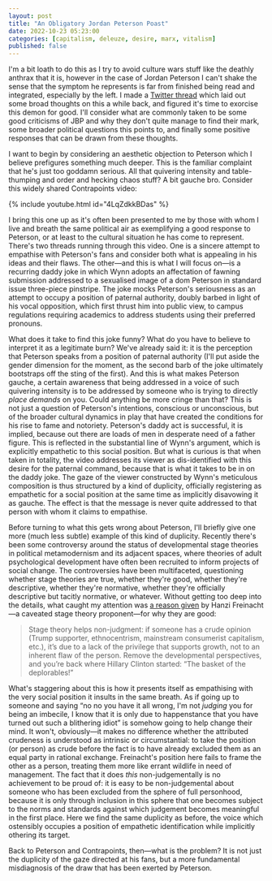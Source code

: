```yaml
---
layout: post
title: "An Obligatory Jordan Peterson Poast"
date: 2022-10-23 05:23:00
categories: [capitalism, deleuze, desire, marx, vitalism]
published: false
---
```


I'm a bit loath to do this as I try to avoid culture wars stuff like the deathly anthrax that it is, however in the case of Jordan Peterson I can't shake the sense that the symptom he represents is far from finished being read and integrated, especially by the left. I made a [Twitter thread](https://twitter.com/divinecuration/status/1412385714063515652) which laid out some broad thoughts on this a while back, and figured it's time to exorcise this demon for good. I'll consider what are commonly taken to be some good criticisms of JBP and why they don't quite manage to find their mark, some broader political questions this points to, and finally some positive responses that can be drawn from these thoughts.

<!--more-->

I want to begin by considering an aesthetic objection to Peterson which I believe prefigures something much deeper. This is the familiar complaint that he's just too goddamn serious. All that quivering intensity and table-thumping and order and hecking chaos stuff? A bit gauche bro. Consider this widely shared Contrapoints video:

{% include youtube.html id="4LqZdkkBDas" %}

I bring this one up as it's often been presented to me by those with whom I live and breath the same political air as exemplifying a good response to Peterson, or at least to the cultural situation he has come to represent. There's two threads running through this video. One is a sincere attempt to empathise with Peterson's fans and consider both what is appealing in his ideas and their flaws. The other—and this is what I will focus on—is a recurring daddy joke in which Wynn adopts an affectation of fawning submission addressed to a sexualised image of a dom Peterson in standard issue three-piece pinstripe. The joke mocks Peterson's seriousness as an attempt to occupy a position of paternal authority, doubly barbed in light of his vocal opposition, which first thrust him into public view, to campus regulations requiring academics to address students using their preferred pronouns.

What does it take to find this joke funny? What do you have to believe to interpret it as a legitimate burn? We've already said it: it is the perception that Peterson speaks from a position of paternal authority (I'll put aside the gender dimension for the moment, as the second barb of the joke ultimately bootstraps off the sting of the first). And this is what makes Peterson gauche, a certain awareness that being addressed in a voice of such quivering intensity is to be addressed by someone who is trying to directly _place demands_ on you. Could anything be more cringe than that? This is not just a question of Peterson's intentions, conscious or unconscious, but of the broader cultural dynamics in play that have created the conditions for his rise to fame and notoriety. Peterson's daddy act is successful, it is implied, because out there are loads of men in desperate need of a father figure. This is reflected in the substantial line of Wynn's argument, which is explicitly empathetic to this social position. But what is curious is that when taken in totality, the video addresses its viewer as dis-identified with this desire for the paternal command, because that is what it takes to be in on the daddy joke. The gaze of the viewer constructed by Wynn's meticulous composition is thus structured by a kind of duplicity, officially registering as empathetic for a social position at the same time as implicitly disavowing it as gauche. The effect is that the message is never quite addressed to that person with whom it claims to empathise.

Before turning to what this gets wrong about Peterson, I'll briefly give one more (much less subtle) example of this kind of duplicity. Recently there's been some controversy around the status of developmental stage theories in political metamodernism and its adjacent spaces, where theories of adult psychological development have often been recruited to inform projects of social change. The controversies have been multifaceted, questioning whether stage theories are true, whether they're good, whether they're descriptive, whether they're normative, whether they're officially descriptive but tacitly normative, or whatever. Without getting too deep into the details, what caught my attention was [a reason given](https://www.facebook.com/permalink.php?story_fbid=1199720657209567&id=100015149321507) by Hanzi Freinacht—a caveated stage theory proponent—for why they are good:

> Stage theory helps non-judgment: if someone has a crude opinion (Trump supporter, ethnocentrism, mainstream consumerist capitalism, etc.), it’s due to a lack of the privilege that supports growth, not to an inherent flaw of the person. Remove the developmental perspectives, and you’re back where Hillary Clinton started: “The basket of the deplorables!”

What's staggering about this is how it presents itself as empathising with the very social position it insults in the same breath. As if going up to someone and saying “no no you have it all wrong, I'm not _judging_ you for being an imbecile, I know that it is only due to happenstance that you have turned out such a blithering idiot” is somehow going to help change their mind. It won't, obviously—it makes no difference whether the attributed crudeness is understood as intrinsic or circumstantial: to take the position (or person) as crude before the fact is to have already excluded them as an equal party in rational exchange. Freinacht's position here fails to frame the other as a person, treating them more like errant wildlife in need of management. The fact that it does _this_ non-judgementally is no achievement to be proud of: it is easy to be non-judgemental about someone who has been excluded from the sphere of full personhood, because it is only through inclusion in this sphere that one becomes subject to the norms and standards against which judgement becomes meaningful in the first place. Here we find the same duplicity as before, the voice which ostensibly occupies a position of empathetic identification while implicitly othering its target.

<!-- This kind of duplicitous voice has been prominent in recent progressive and leftwing causes (the Remain campaign in the lead up to the Brexit vote was an extremely vivid example), and the fact that it is still with us is a measure of how little the progressive imagination has been able to understand what it's been getting wrong. It is no surprise at all that the popular image of the educated progressive as a dead-eyed professional bent on administering other people's perceived crudenesses is very much alive and well. -->

Back to Peterson and Contrapoints, then—what is the problem? It is not just the duplicity of the gaze directed at his fans, but a more fundamental misdiagnosis of the draw that has been exerted by Peterson.
